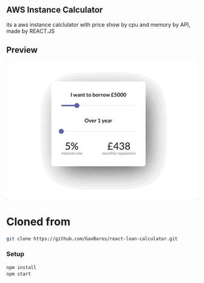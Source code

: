 ## AWS Instance Calculator

its a aws instance calclulator with price show by cpu and memory by API, made by REACT.JS

## Preview

![](calculator.gif)

# Cloned from

```sh
git clone https://github.com/GavBaros/react-loan-calculator.git
```

### Setup

```sh
npm install
npm start
```
